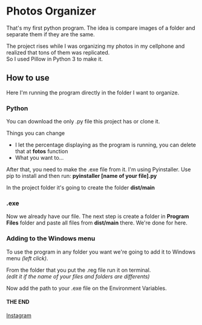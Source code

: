 # Photos Organizer
That's my first python program. The idea is compare images of a folder and separate them if they are the same.

The project rises while I was organizing my photos in my cellphone and realized that tons of them was replicated.<br>
So I used Pillow in Python 3 to make it.

## How to use
Here I'm running the program directly in the folder I want to organize.

### Python
You can download the only .py file this project has or clone it.

Things you can change
<ul>
  <li>I let the percentage displaying as the program is running, you can delete that at <b>fotos</b> function</li>
  <li>What you want to...</li>
</ul>

After that, you need to make the .exe file from it. I'm using Pyinstaller.
Use pip to install and then run: <b>pyinstaller [name of your file].py</b>

In the project folder it's going to create the folder <b>dist/main</b>

### .exe
Now we already have our file. The next step is create a folder in <b>Program Files</b> folder and paste all files from <b>dist/main</b> there.
We're done for here.

### Adding to the Windows menu
To use the program in any folder you want we're going to add it to Windows menu <i>(left click)</i>.

From the folder that you put the .reg file run it on terminal.<br>
<i>(edit it if the name of your files and folders are differents)</i>

Now add the path to your .exe file on the Environment Variables.

#### THE END

<a href='https://instagram.com/cristian_ucf'>Instagram</a>
